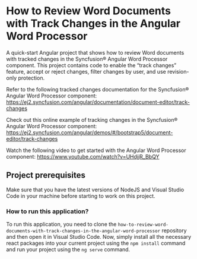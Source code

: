 # How to Review Word Documents with Track Changes in the Angular Word Processor

A quick-start Angular project that shows how to review Word documents with tracked changes in the Syncfusion&reg; Angular Word Processor component. This project contains code to enable the “track changes” feature, accept or reject changes, filter changes by user, and use revision-only protection.

Refer to the following tracked changes documentation for the Syncfusion&reg; Angular Word Processor component: 
https://ej2.syncfusion.com/angular/documentation/document-editor/track-changes 

Check out this online example of tracking changes in the Syncfusion&reg; Angular Word Processor component:
https://ej2.syncfusion.com/angular/demos/#/bootstrap5/document-editor/track-changes  

Watch the following video to get started with the Angular Word Processor component:
https://www.youtube.com/watch?v=UHdjjR_BbQY  

## Project prerequisites

Make sure that you have the latest versions of NodeJS and Visual Studio Code in your machine before starting to work on this project.

### How to run this application?

To run this application, you need to clone the `how-to-review-word-documents-with-track-changes-in-the-angular-word-processor` repository and then open it in Visual Studio Code. Now, simply install all the necessary react packages into your current project using the `npm install` command and run your project using the `ng serve` command.
